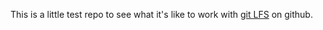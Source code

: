 This is a little test repo to see what it's like to work with [git LFS][lfs] on github.

[lfs]: https://git-lfs.github.com